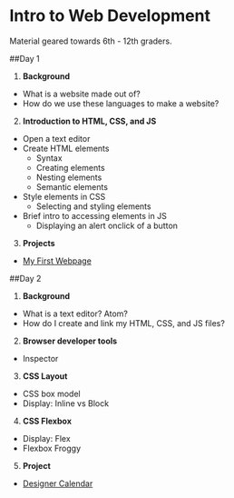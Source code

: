 # Intro to Web Development

Material geared towards 6th - 12th graders.

##Day 1
1. **Background**
  * What is a website made out of?
  * How do we use these languages to make a website?
2. **Introduction to HTML, CSS, and JS**
  * Open a text editor
  * Create HTML elements
    * Syntax
    * Creating elements
    * Nesting elements
    * Semantic elements
  * Style elements in CSS
    * Selecting and styling elements
  * Brief intro to accessing elements in JS
    * Displaying an alert onclick of a button
3. **Projects**
  * [My First Webpage](https://github.com/ICSpark/intro-to-web-dev/blob/master/01/my-first-webpage.md)

##Day 2
1. **Background**
  * What is a text editor? Atom?
  * How do I create and link my HTML, CSS, and JS files?
2. **Browser developer tools**
  * Inspector
3. **CSS Layout**
  * CSS box model
  * Display: Inline vs Block
4. **CSS Flexbox**
  * Display: Flex
  * Flexbox Froggy
5. **Project**
  * [Designer Calendar](https://github.com/junior-devleague/designer-calendar)
